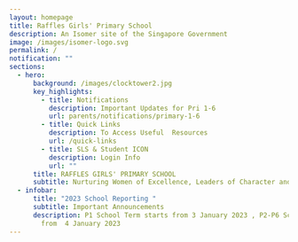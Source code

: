 ```yaml
---
layout: homepage
title: Raffles Girls' Primary School
description: An Isomer site of the Singapore Government
image: /images/isomer-logo.svg
permalink: /
notification: ""
sections:
  - hero:
      background: /images/clocktower2.jpg
      key_highlights:
        - title: Notifications
          description: Important Updates for Pri 1-6
          url: parents/notifications/primary-1-6
        - title: Quick Links
          description: To Access Useful  Resources
          url: /quick-links
        - title: SLS & Student ICON
          description: Login Info
          url: ""
      title: RAFFLES GIRLS' PRIMARY SCHOOL
      subtitle: Nurturing Women of Excellence, Leaders of Character and Service
  - infobar:
      title: "2023 School Reporting "
      subtitle: Important Announcements
      description: P1 School Term starts from 3 January 2023 , P2-P6 School Term start
        from  4 January 2023
---
```


